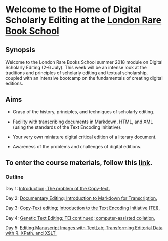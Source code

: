 # Welcome to the Home of Digital Scholarly Editing at the [London Rare Book School](https://www.ies.sas.ac.uk/study-training/study-weeks/london-rare-books-school)

## Synopsis

Welcome to the London Rare Books School summer 2018 module on Digital Scholarly Editing (2-6 July). This week will be an intense look at the traditions and principles of scholarly editing and textual scholarship, coupled with an intensive bootcamp on the fundamentals of creating digital editions.

## Aims

* Grasp of the history, principles, and techniques of scholarly editing.

* Facility with transcribing documents in Markdown, HTML, and XML (using the standards of the Text Encoding Initiative).

* Your very own miniature digital critical edition of a literary document.

* Awareness of the problems and challenges of digital editions.

## To enter the course materials, follow this [link](https://github.com/cmohge1/lrbs/tree/master/scholarly-editing/).

### Outline

Day 1: [Introduction; The problem of the Copy-text.](/scholarly-editing/Day1/markdown-transcription.md)

Day 2: [Documentary Editing; Introduction to Markdown for Transcription.](/scholarly-editing/Day2/day2-plan.md)

Day 3: [Copy-Text editing; Introduction to the Text Encoding Initiative (TEI).](/scholarly-editing/Day3/day3-plan.md)

Day 4: [Genetic Text Editing; TEI continued; computer-assisted collation.](/scholarly-editing/Day4/day4-plan.md)

Day 5: [Editing Manuscript Images with TextLab; Transforming Editorial Data with R, XPath, and XSLT.](/scholarly-editing/Day5/day5-plan.md)
